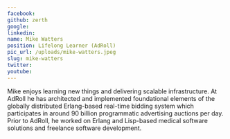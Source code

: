 ```yaml
---
facebook: 
github: zerth
google: 
linkedin: 
name: Mike Watters
position: Lifelong Learner (AdRoll)
pic_url: /uploads/mike-watters.jpeg
slug: mike-watters
twitter: 
youtube: 
---
```

<p>Mike enjoys learning new things and delivering scalable infrastructure. At AdRoll he has architected and implemented foundational elements of the globally distributed Erlang-based real-time bidding system which participates in around 90 billion programmatic advertising auctions per day. Prior to AdRoll, he worked on Erlang and Lisp-based medical software solutions and freelance software development.</p>
